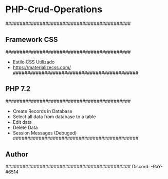 # PHP-Crud-Operations

############################################
## Framework CSS                          ##                       
############################################
- Estilo CSS Utilizado  
- https://materializecss.com/
############################################
## PHP 7.2                                ##
############################################
- Create Records in Database
- Select all data from database to a table
- Edit data 
- Delete Data
- Session Messages (Debuged)
############################################
## Author                                 ##
############################################
Discord: -RaY-#6514
